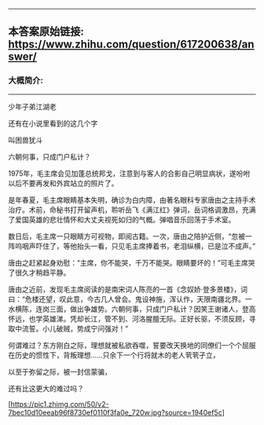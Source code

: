 ----------------------------------------
## 本答案原始链接: https://www.zhihu.com/question/617200638/answer/
### 大概简介: 
----------------------------------------
少年子弟江湖老




还有在小说里看到的这几个字

叫困兽犹斗

六朝何事，只成门户私计？




1975年，毛主席会见加蓬总统邦戈，注意到与客人的合影自己明显病状，遂吩咐以后不要再发和外宾站立的照片了。

是年春夏，毛主席眼睛基本失明，确诊为白内障，由著名眼科专家唐由之主持手术治疗。术前，命秘书打开留声机，聆听岳飞《满江红》弹词，岳词格调激昂，充满了爱国英雄的悲壮情怀和大丈夫视死如归的气概。弹唱音乐回荡于手术室。

数日后，毛主席一只眼睛方可视物，即阅古籍。一次，唐由之陪护近侧，“忽被一阵呜咽声吓住了，等他抬头一看，只见毛主席捧着书，老泪纵横，已是泣不成声。”

唐由之赶紧起身劝慰：“主席，你不能哭，千万不能哭。眼睛要坏的！”可毛主席哭了很久才稍趋平静。

唐由之近前，发现毛主席阅读的是南宋词人陈亮的一首《念奴娇·登多景楼》，词曰：“危楼还望，叹此意，今古几人曾会。鬼设神施，浑认作，天限南疆北界。一水横陈，连岗三面，做出争雄势。六朝何事，只成门户私计？因笑王谢诸人，登高怀远，也学英雄涕。凭却长江，管不到、河洛腥膻无际。正好长驱，不须反顾，寻取中流誓。小儿破贼，势成宁问强对！”




何谓难过？东方刚白之际，理想就被私欲吞噬，誓要改天换地的同僚们一个个屈服在历史的惯性下，背叛理想……只余下一个行将就木的老人茕茕孑立，

以至于弥留之际，被一封信蒙骗，

还有比这更大的难过吗？

[https://pic1.zhimg.com/50/v2-7bec10d10eeab96f8730ef0110f3fa0e_720w.jpg?source=1940ef5c]

